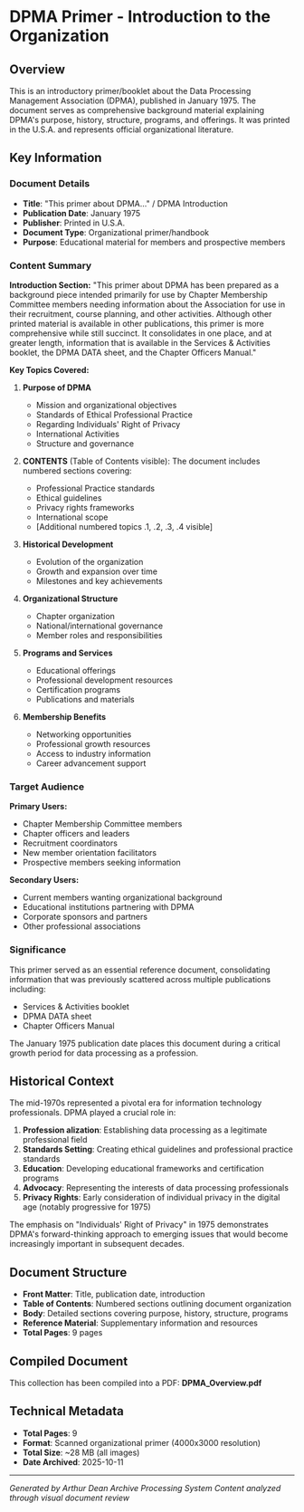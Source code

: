 # DPMA Primer - Introduction to the Organization

## Overview
This is an introductory primer/booklet about the Data Processing Management Association (DPMA), published in January 1975. The document serves as comprehensive background material explaining DPMA's purpose, history, structure, programs, and offerings. It was printed in the U.S.A. and represents official organizational literature.

## Key Information

### Document Details
- **Title**: "This primer about DPMA..." / DPMA Introduction
- **Publication Date**: January 1975
- **Publisher**: Printed in U.S.A.
- **Document Type**: Organizational primer/handbook
- **Purpose**: Educational material for members and prospective members

### Content Summary

**Introduction Section:**
"This primer about DPMA has been prepared as a background piece intended primarily for use by Chapter Membership Committee members needing information about the Association for use in their recruitment, course planning, and other activities. Although other printed material is available in other publications, this primer is more comprehensive while still succinct. It consolidates in one place, and at greater length, information that is available in the Services & Activities booklet, the DPMA DATA sheet, and the Chapter Officers Manual."

**Key Topics Covered:**

1. **Purpose of DPMA**
   - Mission and organizational objectives
   - Standards of Ethical Professional Practice
   - Regarding Individuals' Right of Privacy
   - International Activities
   - Structure and governance

2. **CONTENTS** (Table of Contents visible):
   The document includes numbered sections covering:
   - Professional Practice standards
   - Ethical guidelines
   - Privacy rights frameworks
   - International scope
   - [Additional numbered topics .1, .2, .3, .4 visible]

3. **Historical Development**
   - Evolution of the organization
   - Growth and expansion over time
   - Milestones and key achievements

4. **Organizational Structure**
   - Chapter organization
   - National/international governance
   - Member roles and responsibilities

5. **Programs and Services**
   - Educational offerings
   - Professional development resources
   - Certification programs
   - Publications and materials

6. **Membership Benefits**
   - Networking opportunities
   - Professional growth resources
   - Access to industry information
   - Career advancement support

### Target Audience

**Primary Users:**
- Chapter Membership Committee members
- Chapter officers and leaders
- Recruitment coordinators
- New member orientation facilitators
- Prospective members seeking information

**Secondary Users:**
- Current members wanting organizational background
- Educational institutions partnering with DPMA
- Corporate sponsors and partners
- Other professional associations

### Significance

This primer served as an essential reference document, consolidating information that was previously scattered across multiple publications including:
- Services & Activities booklet
- DPMA DATA sheet
- Chapter Officers Manual

The January 1975 publication date places this document during a critical growth period for data processing as a profession.

## Historical Context

The mid-1970s represented a pivotal era for information technology professionals. DPMA played a crucial role in:

1. **Profession alization**: Establishing data processing as a legitimate professional field
2. **Standards Setting**: Creating ethical guidelines and professional practice standards
3. **Education**: Developing educational frameworks and certification programs
4. **Advocacy**: Representing the interests of data processing professionals
5. **Privacy Rights**: Early consideration of individual privacy in the digital age (notably progressive for 1975)

The emphasis on "Individuals' Right of Privacy" in 1975 demonstrates DPMA's forward-thinking approach to emerging issues that would become increasingly important in subsequent decades.

## Document Structure
- **Front Matter**: Title, publication date, introduction
- **Table of Contents**: Numbered sections outlining document organization
- **Body**: Detailed sections covering purpose, history, structure, programs
- **Reference Material**: Supplementary information and resources
- **Total Pages**: 9 pages

## Compiled Document
This collection has been compiled into a PDF: **DPMA_Overview.pdf**

## Technical Metadata
- **Total Pages**: 9
- **Format**: Scanned organizational primer (4000x3000 resolution)
- **Total Size**: ~28 MB (all images)
- **Date Archived**: 2025-10-11

---
*Generated by Arthur Dean Archive Processing System*
*Content analyzed through visual document review*
